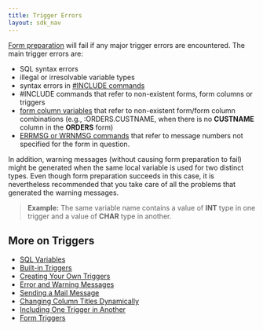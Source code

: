 ```yaml
---
title: Trigger Errors
layout: sdk_nav
---
```


[Form preparation](Form-Preparation ) will fail if any major
trigger errors are encountered. The main trigger errors are:

-   SQL syntax errors
-   illegal or irresolvable variable types
-   syntax errors in [#INCLUDE
    commands](Including-One-Trigger-in-Another )
-   #INCLUDE commands that refer to non-existent forms, form columns or
    triggers
-   [form column
    variables](SQL-Variables#Form-Column-Variables ) that
    refer to non-existent form/form column combinations (e.g.,
    :ORDERS.CUSTNAME, when there is no **CUSTNAME** column in the
    **ORDERS** form)
-   [ERRMSG or WRNMSG commands](Error-and-Warning-Messages )
    that refer to message numbers not specified for the form in
    question.

In addition, warning messages (without causing form preparation to fail)
might be generated when the same local variable is used for two distinct
types. Even though form preparation succeeds in this case, it is
nevertheless recommended that you take care of all the problems that
generated the warning messages.

> **Example:** The same variable name contains a value of **INT** type
> in one trigger and a value of **CHAR** type in another.

## More on Triggers 

-   [SQL Variables](SQL-Variables )
-   [Built-in Triggers](Built-in-Triggers )
-   [Creating Your Own Triggers](Creating-Your-Own-Triggers )
-   [Error and Warning Messages](Error-and-Warning-Messages )
-   [Sending a Mail Message](Sending-a-Mail-Message )
-   [Changing Column Titles
    Dynamically](Changing-Column-Titles-Dynamically )
-   [Including One Trigger in
    Another](Including-One-Trigger-in-Another )
-   [Form Triggers](Form-Triggers )
